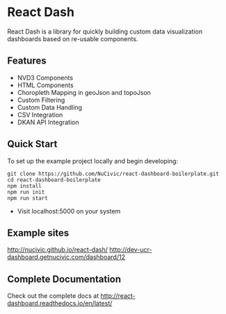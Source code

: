 # React Dash
React Dash is a library for quickly building custom data visualization dashboards based on re-usable components.

## Features
* NVD3 Components
* HTML Components
* Choropleth Mapping in geoJson and topoJson
* Custom Filtering
* Custom Data Handling
* CSV Integration
* DKAN API Integration

## Quick Start
To set up the example project locally and begin developing:
```
git clone https://github.com/NuCivic/react-dashboard-boilerplate.git
cd react-dashboard-boilerplate
npm install
npm run init
npm run start
```
* Visit localhost:5000 on your system

## Example sites
http://nucivic.github.io/react-dash/
http://dev-ucr-dashboard.getnucivic.com/dashboard/12

## Complete Documentation
Check out the complete docs at http://react-dashboard.readthedocs.io/en/latest/
